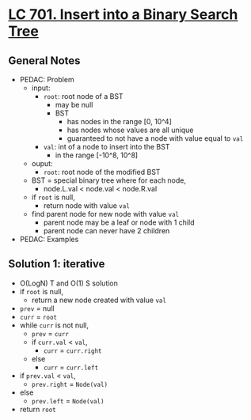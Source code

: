 # [LC 701. Insert into a Binary Search Tree](https://leetcode.com/problems/insert-into-a-binary-search-tree/)

## General Notes

- PEDAC: Problem
  - input:
    - `root`: root node of a BST
      - may be null
      - BST
        - has nodes in the range [0, 10^4]
        - has nodes whose values are all unique
        - guaranteed to not have a node with value equal to `val`
    - `val`: int of a node to insert into the BST
      - in the range [-10^8, 10^8]
  - ouput:
    - `root`: root node of the modified BST
  - BST = special binary tree where for each node,
    - node.L.val < node.val < node.R.val
  - if `root` is null,
    - return node with value `val`
  - find parent node for new node with value `val`
    - parent node may be a leaf or node with 1 child
    - parent node can never have 2 children
- PEDAC: Examples

## Solution 1: iterative

- O(LogN) T and O(1) S solution
- if `root` is null,
  - return a new node created with value `val`
- `prev` = null
- `curr` = `root`
- while `curr` is not null,
  - `prev` = `curr`
  - if `curr.val` < `val`,
    - `curr` = `curr.right`
  - else
    - `curr` = `curr.left`
- if `prev.val` < `val`,
  - `prev.right` = `Node(val)`
- else
  - `prev.left` = `Node(val)`
- return `root`
